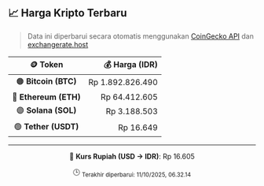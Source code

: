 

<!-- HARGA_KRIPTO -->
## 📈 Harga Kripto Terbaru

> Data ini diperbarui secara otomatis menggunakan [CoinGecko API](https://www.coingecko.com/) dan [exchangerate.host](https://exchangerate.host/)

<div align="center">

| 🪙 Token | 💰 Harga (IDR) |
|:------:|---------------:|
| 🟠 **Bitcoin (BTC)**   | Rp 1.892.826.490 |
| 🔵 **Ethereum (ETH)**  | Rp 64.412.605 |
| 🟣 **Solana (SOL)**    | Rp 3.188.503 |
| 🟢 **Tether (USDT)**   | Rp 16.649 |

---

💱 **Kurs Rupiah (USD → IDR)**: Rp 16.605

🕒 <sub>Terakhir diperbarui: 11/10/2025, 06.32.14</sub>

</div>
<!-- /HARGA_KRIPTO -->